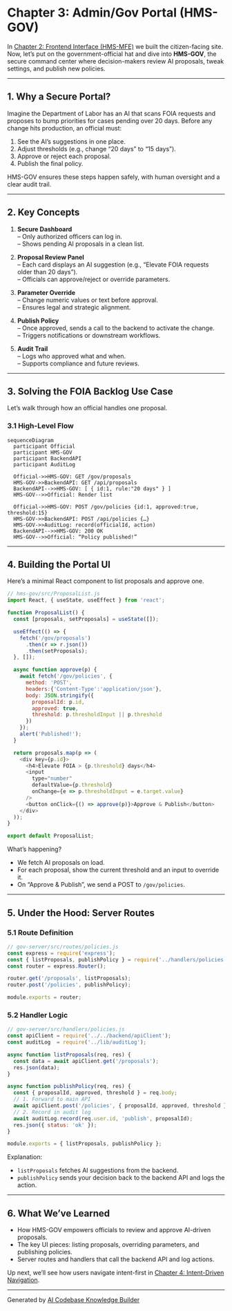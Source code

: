 # Chapter 3: Admin/Gov Portal (HMS-GOV)

In [Chapter 2: Frontend Interface (HMS-MFE)](02_frontend_interface__hms_mfe__.md) we built the citizen-facing site. Now, let’s put on the government-official hat and dive into **HMS-GOV**, the secure command center where decision-makers review AI proposals, tweak settings, and publish new policies.

---

## 1. Why a Secure Portal?

Imagine the Department of Labor has an AI that scans FOIA requests and proposes to bump priorities for cases pending over 20 days. Before any change hits production, an official must:

1. See the AI’s suggestions in one place.  
2. Adjust thresholds (e.g., change “20 days” to “15 days”).  
3. Approve or reject each proposal.  
4. Publish the final policy.  

HMS-GOV ensures these steps happen safely, with human oversight and a clear audit trail.

---

## 2. Key Concepts

1. **Secure Dashboard**  
   – Only authorized officers can log in.  
   – Shows pending AI proposals in a clean list.

2. **Proposal Review Panel**  
   – Each card displays an AI suggestion (e.g., “Elevate FOIA requests older than 20 days”).  
   – Officials can approve/reject or override parameters.

3. **Parameter Override**  
   – Change numeric values or text before approval.  
   – Ensures legal and strategic alignment.

4. **Publish Policy**  
   – Once approved, sends a call to the backend to activate the change.  
   – Triggers notifications or downstream workflows.

5. **Audit Trail**  
   – Logs who approved what and when.  
   – Supports compliance and future reviews.

---

## 3. Solving the FOIA Backlog Use Case

Let’s walk through how an official handles one proposal.

### 3.1 High-Level Flow

```mermaid
sequenceDiagram
  participant Official
  participant HMS-GOV
  participant BackendAPI
  participant AuditLog

  Official->>HMS-GOV: GET /gov/proposals
  HMS-GOV->>BackendAPI: GET /api/proposals
  BackendAPI-->>HMS-GOV: [ { id:1, rule:"20 days" } ]
  HMS-GOV-->>Official: Render list

  Official->>HMS-GOV: POST /gov/policies {id:1, approved:true, threshold:15}
  HMS-GOV->>BackendAPI: POST /api/policies {…}
  HMS-GOV->>AuditLog: record(officialId, action)
  BackendAPI-->>HMS-GOV: 200 OK
  HMS-GOV-->>Official: “Policy published!”
```

---

## 4. Building the Portal UI

Here’s a minimal React component to list proposals and approve one.

```js
// hms-gov/src/ProposalList.js
import React, { useState, useEffect } from 'react';

function ProposalList() {
  const [proposals, setProposals] = useState([]);

  useEffect(() => {
    fetch('/gov/proposals')
      .then(r => r.json())
      .then(setProposals);
  }, []);

  async function approve(p) {
    await fetch('/gov/policies', {
      method: 'POST',
      headers:{'Content-Type':'application/json'},
      body: JSON.stringify({
        proposalId: p.id,
        approved: true,
        threshold: p.thresholdInput || p.threshold
      })
    });
    alert('Published!');
  }

  return proposals.map(p => (
    <div key={p.id}>
      <h4>Elevate FOIA > {p.threshold} days</h4>
      <input 
        type="number" 
        defaultValue={p.threshold}
        onChange={e => p.thresholdInput = e.target.value}
      />
      <button onClick={() => approve(p)}>Approve & Publish</button>
    </div>
  ));
}

export default ProposalList;
```

What’s happening?  
- We fetch AI proposals on load.  
- For each proposal, show the current threshold and an input to override it.  
- On “Approve & Publish”, we send a POST to `/gov/policies`.

---

## 5. Under the Hood: Server Routes

### 5.1 Route Definition

```js
// gov-server/src/routes/policies.js
const express = require('express');
const { listProposals, publishPolicy } = require('../handlers/policies');
const router = express.Router();

router.get('/proposals', listProposals);
router.post('/policies', publishPolicy);

module.exports = router;
```

### 5.2 Handler Logic

```js
// gov-server/src/handlers/policies.js
const apiClient = require('../../backend/apiClient');
const auditLog  = require('../lib/auditLog');

async function listProposals(req, res) {
  const data = await apiClient.get('/proposals');
  res.json(data);
}

async function publishPolicy(req, res) {
  const { proposalId, approved, threshold } = req.body;
  // 1. Forward to main API
  await apiClient.post('/policies', { proposalId, approved, threshold });
  // 2. Record in audit log
  await auditLog.record(req.user.id, 'publish', proposalId);
  res.json({ status: 'ok' });
}

module.exports = { listProposals, publishPolicy };
```

Explanation:  
- `listProposals` fetches AI suggestions from the backend.  
- `publishPolicy` sends your decision back to the backend API and logs the action.

---

## 6. What We’ve Learned

- How HMS-GOV empowers officials to review and approve AI-driven proposals.  
- The key UI pieces: listing proposals, overriding parameters, and publishing policies.  
- Server routes and handlers that call the backend API and log actions.  

Up next, we’ll see how users navigate intent-first in [Chapter 4: Intent-Driven Navigation](04_intent_driven_navigation_.md).

---

Generated by [AI Codebase Knowledge Builder](https://github.com/The-Pocket/Tutorial-Codebase-Knowledge)